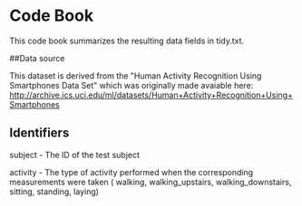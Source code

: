 # Code Book
This code book summarizes the resulting data fields in tidy.txt.

##Data source

This dataset is derived from the "Human Activity Recognition Using Smartphones Data Set" which was originally made avaiable here: http://archive.ics.uci.edu/ml/datasets/Human+Activity+Recognition+Using+Smartphones

## Identifiers

subject - The ID of the test subject

activity - The type of activity performed when the corresponding measurements were taken 
( walking, walking_upstairs, walking_downstairs, sitting, standing, laying)


